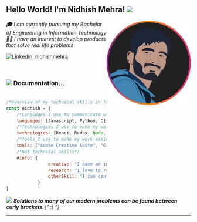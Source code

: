<h2> 
Hello World! I'm Nidhish Mehra! 
<img src="https://media.giphy.com/media/hvRJCLFzcasrR4ia7z/giphy.gif" width="50">
</h2>
<img align='right' src="./profile.svg" width="230">
<p>
<em>
<b>🎓</b> I am currently pursuing my Bachelor of Engineering in Information Technology
</br>
<b>👨‍💻 </b>I have an interest to develop products that solve real life problems 
</em>
</p>


[![Linkedin: nidhishmehra](https://img.shields.io/badge/-nidhishmehra-blue?style=flat-square&logo=Linkedin&logoColor=white&link=https://www.linkedin.com/in/nidhishmehra/)](https://www.linkedin.com/in/nidhishmehra/)

<br>

### <img src="https://media.giphy.com/media/5UDqt2tYLu2Qfhjngr/giphy.gif?cid=790b7611b7d757f9bf6934935b26c8df427acdf7a7eed285&rid=giphy.gif&ct=g" width="50"> Documentation...  

```javascript

/*Overview of my technical skills in the form of a JS object*/
const nidhish = {
    /*Languages I use to communicate with machines*/
    languages: [Javascript, Python, C],
    /*Technologies I use to make my work better*/
    technologies: [React, Redux, Node, MongoDb, Express, MySQL],
    /*Tools I use to make my work easier*/
    tools: ["Adobe Creative Suite", "Git", "AWS"],
    /*Not technical skills*/
    #info: {
                creative: "I have an interest for Graphic designing and animation.",
                research: "I love to research about upcoming technologies to keep myself updated",
                otherSkill: "I can center a div using CSS."
            }
}
```


<img src="https://media.giphy.com/media/zOvBKUUEERdNm/giphy.gif?cid=ecf05e47osugj6ixu8jl3r9u5kbio8tb146hbu04ekygopll&rid=giphy.gif&ct=g" width="60"> <em>
<b>Solutions to many of our modern problems can be found between curly brackets.</b>{" :) "} </em>

---

